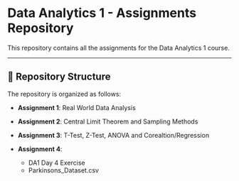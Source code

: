 # Data Analytics 1 - Assignments Repository
 
This repository contains all the assignments for the Data Analytics 1 course.

----------------------------------------

## 📂 Repository Structure

The repository is organized as follows:

- **Assignment 1**:
  Real World Data Analysis

- **Assignment 2**:
  Central Limit Theorem and Sampling Methods
  
- **Assignment 3**:
  T-Test, Z-Test, ANOVA and Corealtion/Regression

- **Assignment 4**:
  - DA1 Day 4 Exercise
  - Parkinsons_Dataset.csv
